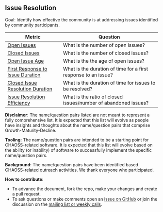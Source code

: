 ## Issue Resolution

Goal: Identify how effective the community is at addressing issues identified by community participants.

Metric | Question
--- | ---
[Open Issues](../../detail_metrics_methods/issues-open.md) | What is the number of open issues?
[Closed Issues](../../detail_metrics_methods/issues-closed.md) | What is the number of closed issues?
[Open Issue Age](../../detail_metrics_methods/issues-open-age.md) | What is the the age of open issues?
[First Response to Issue Duration](../../detail_metrics_methods/issues-maintainer-response-duration.md) | What is the duration of time for a first response to an issue?
[Closed Issue Resolution Duration](../../detail_metrics_methods/issues-closed-resolution-duration.md) | What is the duration of time for issues to be resolved?
[Issue Resolution Efficiency](../../detail_metrics_methods/issues-closed-resolution-efficiency.md) |  What is the ratio of closed issues/number of abandoned issues?

**Disclaimer:**
The name/question pairs listed are not meant to represent a fully comprehensive list. It is expected that this list will evolve as people have insights and thoughts about the name/question pairs that comprise Growth-Maturity-Decline.

**Tooling:**
The name/question pairs are intended to be a starting point for CHAOSS-related software. It is expected that this list will evolve based on the ability (or inability) of software to successfully implement the specific name/question pairs.

**Background:**
The name/question pairs have been identified based CHAOSS-related outreach activities. We thank everyone who participated.

**How to contribute:**
- To advance the document, fork the repo, make your changes and create a pull request.
- To ask questions or make comments open an [issue on GitHub][issue] or join the discussion on the [mailing list or weekly calls](https://chaoss.community/participate/).

[issue]: https://github.com/chaoss/wg-gmd/issues
